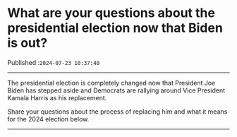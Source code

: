 # What are your questions about the presidential election now that Biden is out?

Published :`2024-07-23 10:37:40`

---

The presidential election is completely changed now that President Joe Biden has stepped aside and Democrats are rallying around Vice President Kamala Harris as his replacement.

Share your questions about the process of replacing him and what it means for the 2024 election below.

---

